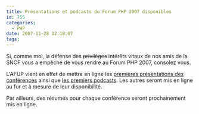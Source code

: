 ```yaml
---
title: Présentations et podcasts du Forum PHP 2007 disponibles
id: 755
categories:
  - PHP
date: 2007-11-28 12:18:07
tags:
---
```


Si, comme moi, la défense des <del>privilèges</del> intérêts vitaux de nos amis de la SNCF vous a empêché de vous rendre au Forum PHP 2007, consolez vous.

L'AFUP vient en effet de mettre en ligne les [premières présentations des conférences](http://www.afup.org/pages/forumphp2007/resumes.php) ainsi que [les premiers podcasts](http://feeds.feedburner.com/forumphp2007). Les autres seront mis en ligne au fur et à mesure de leur disponibilité.

Par ailleurs, des résumés pour chaque conférence seront prochainement mis en ligne.